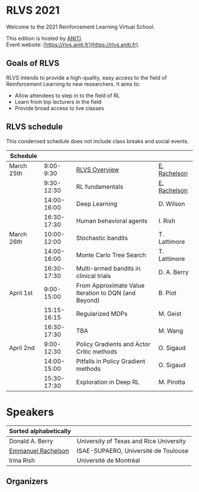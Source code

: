 # RLVS 2021

Welcome to the 2021 Reinforcement Learning Virtual School.

This edition is hosted by [ANITI](https://www.aniti.fr).  
Event website: [https://rlvs.aniti.fr](https://rlvs.aniti.fr).

## Goals of RLVS

RLVS intends to provide a high-quality, easy access to the field of Reinforcement Learning to new researchers. It aims to:
- Allow attendees to step in to the field of RL
- Learn from top lecturers in the field
- Provide broad access to live classes 

## RLVS schedule

This condensed schedule does not include class breaks and social events.

Schedule | | | |
| --- | --- | --- | --- |
| March 25th | 9:00-9:30   | [RLVS Overview](rlvs-overview.html) | [E. Rachelson](emmanuel-rachelson.html) |
|            | 9:30-12:30 | RL fundamentals | [E. Rachelson](emmanuel-rachelson.html) |
|            | 14:00-16:00 | Deep Learning | D. Wilson |
|            | 16:30-17:30 | Human behavioral agents | I. Rish |
| March 26th | 10:00-12:00 | Stochastic bandits | T. Lattimore |
|            | 14:00-16:00 | Monte Carlo Tree Search | T. Lattimore |
|            | 16:30-17:30 | Multi-armed bandits in clinical trials | D. A. Berry |
| April 1st  | 9:00-15:00  | From Approximate Value Iteration to DQN (and Beyond) | B. Piot |
|            | 15:15-16:15 | Regularized MDPs | M. Geist |
|            | 16:30-17:30 | TBA | M. Wang |
| April 2nd  | 9:00-12:30  | Policy Gradients and Actor Critic methods | O. Sigaud |
|            | 14:00-15:00 | Pitfalls in Policy Gradient methods | O. Sigaud |
|            | 15:30-17:30 | Exploration in Deep RL | M. Pirotta |

# Speakers

| Sorted alphabetically | |
| --- | --- |
| Donald A. Berry    | University of Texas and Rice University |
| [Emmanuel Rachelson](emmanuel-rachelson.html) | ISAE-SUPAERO, Université de Toulouse |
| Irina Rish | Université de Montréal |

## Organizers


